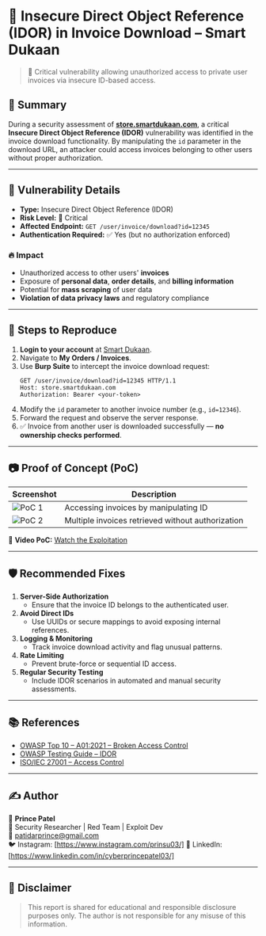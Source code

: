 
# 🔐 Insecure Direct Object Reference (IDOR) in Invoice Download – Smart Dukaan

> 🚨 Critical vulnerability allowing unauthorized access to private user invoices via insecure ID-based access.

## 📌 Summary

During a security assessment of **[store.smartdukaan.com](https://store.smartdukaan.com)**, a critical **Insecure Direct Object Reference (IDOR)** vulnerability was identified in the invoice download functionality. By manipulating the `id` parameter in the download URL, an attacker could access invoices belonging to other users without proper authorization.

---

## 🎯 Vulnerability Details

- **Type:** Insecure Direct Object Reference (IDOR)
- **Risk Level:** 🔴 Critical
- **Affected Endpoint:** `GET /user/invoice/download?id=12345`
- **Authentication Required:** ✅ Yes (but no authorization enforced)

### 🔥 Impact
- Unauthorized access to other users' **invoices**
- Exposure of **personal data**, **order details**, and **billing information**
- Potential for **mass scraping** of user data
- **Violation of data privacy laws** and regulatory compliance

---

## 🧪 Steps to Reproduce

1. **Login to your account** at [Smart Dukaan](https://store.smartdukaan.com).
2. Navigate to **My Orders / Invoices**.
3. Use **Burp Suite** to intercept the invoice download request:
    ```
    GET /user/invoice/download?id=12345 HTTP/1.1
    Host: store.smartdukaan.com
    Authorization: Bearer <your-token>
    ```
4. Modify the `id` parameter to another invoice number (e.g., `id=12346`).
5. Forward the request and observe the server response.
6. ✅ Invoice from another user is downloaded successfully — **no ownership checks performed**.

---

## 📷 Proof of Concept (PoC)

| Screenshot | Description |
|-----------|-------------|
| ![PoC 1](https://shorturl.at/ESi5v) | Accessing invoices by manipulating ID |
| ![PoC 2](https://shorturl.at/NnzcG) | Multiple invoices retrieved without authorization |

🎥 **Video PoC:** [Watch the Exploitation](https://shorturl.at/NnzcG)

---

## 🛡️ Recommended Fixes

1. **Server-Side Authorization**
   - Ensure that the invoice ID belongs to the authenticated user.
2. **Avoid Direct IDs**
   - Use UUIDs or secure mappings to avoid exposing internal references.
3. **Logging & Monitoring**
   - Track invoice download activity and flag unusual patterns.
4. **Rate Limiting**
   - Prevent brute-force or sequential ID access.
5. **Regular Security Testing**
   - Include IDOR scenarios in automated and manual security assessments.

---

## 📚 References

- [OWASP Top 10 – A01:2021 – Broken Access Control](https://owasp.org/Top10/A01_2021-Broken_Access_Control/)
- [OWASP Testing Guide – IDOR](https://owasp.org/www-project-web-security-testing-guide/latest/4-Web_Application_Security_Testing/07-Input_Validation_Testing/03-Testing_for_Insecure_Direct_Object_References)
- [ISO/IEC 27001 – Access Control](https://www.iso.org/standard/54534.html)

---

## ✍️ Author

👤 **Prince Patel**  
💼 Security Researcher | Red Team | Exploit Dev  
📧 patidarprince@gmail.com  
🐦 Instagram: [https://www.instagram.com/prinsu03/]
🔗 LinkedIn: [https://www.linkedin.com/in/cyberprincepatel03/]

---

## 📢 Disclaimer

> This report is shared for educational and responsible disclosure purposes only. The author is not responsible for any misuse of this information.
